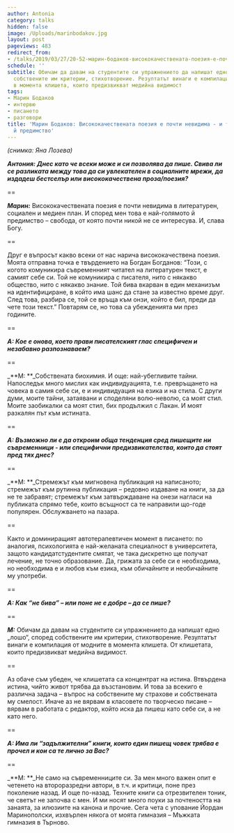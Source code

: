 ```yaml
---
author: Antonia
category: talks
hidden: false
image: /Uploads/marinbodakov.jpg
layout: post
pageviews: 483
redirect_from:
- /talks/2019/03/27/20-52-марин-бодаков-висококачествената-поезия-е-почти-невидима-и-това-е-най-голямото-й-предимство
schedule: ''
subtitle: Обичам да давам на студентите си упражнението да напишат едно „лошо“, според
  собствените им критерии, стихотворение. Резултатът винаги е компилация от модните
  в момента клишета, които предизвикват медийна видимост
tags:
- Марин Бодаков
- интервю
- писането
- разговори
title: 'Марин Бодаков: Висококачествената поезия е почти невидима - и това е най-голямото
  й предимство'
---
```


_(снимка: Яна Лозева)_

_**Антония: Днес като че всеки може и си позволява да пише. Свива ли се разликата между това да си увлекателен в социалните мрежи, да издадеш бестселър или висококачествена проза/поезия?**_

\==

_**Марин:**_ Висококачествената поезия е почти невидима в литературен, социален и медиен план. И според мен това е най-голямото й предимство – свобода, от която почти никой не се интересува. И, слава Богу. 

\==

Друг е въпросът какво всеки от нас нарича висококачествена поезия. Моята отправна точка е твърдението на Богдан Богданов: “Този, с когото комуникира съвременният читател на литературен текст, е самият себе си. Той не комуникира с писателя, нито с някакво общество, нито с някакво знание. Той бива вкарван в един механизъм на идентифициране, в който има шанс да стане за известно време друг. След това, разбира се, той се връща към онзи, който е бил, преди да чете този текст.” Повтарям се, но това са убежденията ми през годините.

\==

_**А: Кое е онова, което прави писателският глас специфичен и незабавно разпознаваем?**_

\==

_**М: **_Собствената биохимия. И още: най-убегливите тайни. Напоследък много мислих как индивидуацията, т.е. превръщането на човека в самия себе си, е и индивидуация на езика и на стила. С други думи, моите тайни, затаявани и споделяни волю-неволю, са моят стил. Моите заобикалки са моят стил, бих продължил с Лакан. И моят разкалян път към истината. 

\==

_**А: Възможно ли е да откроим обща тенденция сред пишещите ни съвременници - или специфични предизвикателства, които да стоят пред тях днес?**_

\==

_**М: **_Стремежът към мигновена публикация на написаното; стремежът към рутинна публикация – редовно издаване на книги, за да не те забравят; стремежът към затвърждаване на онези нагласи на публиката спрямо тебе, които всъщност са те направили що-годе популярен. Обслужването на пазара. 

\==

Както и доминиращият автотерапевтичен момент в писането: по аналогия, психологията е най-желаната специалност в университета, защото кандидатстудентите смятат, че така дискретно ще получат лечение, не точно образование. Да, грижата за себе си е необходима, но необходима е и любов към езика, към обичайните и необичайните му употреби.

\==

_**А: Как “не бива” – или поне не е добре – да се пише?**_

\==

_**М:**_ Обичам да давам на студентите си упражнението да напишат едно „лошо“, според собствените им критерии, стихотворение. Резултатът винаги е компилация от модните в момента клишета. От клишетата, които предизвикват медийна видимост. 

\==

Аз обаче съм убеден, че клишетата са концентрат на истина. Втвърдена истина, чийто живот трябва да възстановим. И това за всекиго е различна задача – въпрос на собствените му страхове и собствената му смелост. Иначе аз не вярвам в класовете по творческо писане – вярвам в работата с редактор, който иска да пишеш като себе си, а не като него.

\==

_**А: Има ли “задължителни” книги, които един пишещ човек трябва е прочел и кои са те лично за Вас?**_

\==

_**М: **_Не само на съвременниците си. За мен много важен опит е четенето на второразредни автори, в т.ч. и критици, поне през поколение назад. И още по-назад. Техните книги са отрезвителен тоник, че светът не започва с мен. И ми носят много поуки за почтеността на занаята, за илюзиите на канона и прочие. Сега чета с упование Йордан Маринополски, изхвърлен някога от моята гимназия – Мъжката гимназия в Търново.
